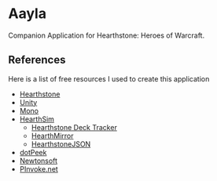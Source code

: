 # Aayla
Companion Application for Hearthstone: Heroes of Warcraft.

## References
Here is a list of free resources I used to create this application
* [Hearthstone](http://www.playhearthstone.com)
* [Unity](https://github.com/Unity-Technologies)
* [Mono](https://github.com/mono)
* [HearthSim](https://github.com/HearthSim)
  * [Hearthstone Deck Tracker](https://github.com/HearthSim/Hearthstone-Deck-Tracker)
  * [HearthMirror](https://github.com/HearthSim/HearthMirror)
  * [HearthstoneJSON](https://hearthstonejson.com/)
* [dotPeek](https://www.jetbrains.com/decompiler)
* [Newtonsoft](http://www.newtonsoft.com/json)
* [PInvoke.net](http://www.pinvoke.net/)